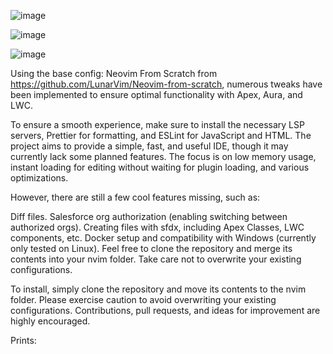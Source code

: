 
![image](https://github.com/igorcguedes/SaleVim/assets/48987652/23b3b5cb-573c-4ea8-92ff-c7f882032e79)

![image](https://github.com/igorcguedes/SaleVim/assets/48987652/c2ab54cd-5613-4a86-afcb-51656fee9d29)

![image](https://github.com/igorcguedes/SaleVim/assets/48987652/1fff4282-8969-43f3-9866-38af62fa4bfd)


Using the base config: Neovim From Scratch from https://github.com/LunarVim/Neovim-from-scratch, numerous tweaks have been implemented to ensure optimal functionality with Apex, Aura, and LWC.

To ensure a smooth experience, make sure to install the necessary LSP servers, Prettier for formatting, and ESLint for JavaScript and HTML. The project aims to provide a simple, fast, and useful IDE, though it may currently lack some planned features. The focus is on low memory usage, instant loading for editing without waiting for plugin loading, and various optimizations.

However, there are still a few cool features missing, such as:

  Diff files.
  Salesforce org authorization (enabling switching between authorized orgs).
  Creating files with sfdx, including Apex Classes, LWC components, etc.
  Docker setup and compatibility with Windows (currently only tested on Linux).
  Feel free to clone the repository and merge its contents into your nvim folder. Take care not to overwrite your existing configurations.
  
To install, simply clone the repository and move its contents to the nvim folder. Please exercise caution to avoid overwriting your existing configurations.
Contributions, pull requests, and ideas for improvement are highly encouraged.

Prints:
